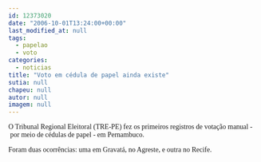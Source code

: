 ```yaml
---
id: 12373020
date: "2006-10-01T13:24:00+00:00"
last_modified_at: null
tags:
  - papelao
  - voto
categories:
  - noticias
title: "Voto em cédula de papel ainda existe"
sutia: null
chapeu: null
autor: null
imagem: null
---
```

<p><P><FONT face=Verdana>O Tribunal Regional Eleitoral (TRE-PE) fez os primeiros registros de </FONT><FONT face=Verdana>votação manual -&nbsp;por meio de cédulas de papel - em Pernambuco.</FONT></P></p>
<p><P><FONT face=Verdana>Foram duas ocorrências: uma em Gravatá,&nbsp;no Agreste, e outra no&nbsp;Recife.</FONT></P> </p>
